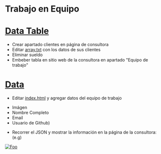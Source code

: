 # Trabajo en Equipo

# [Data Table](https://github.com/danjrosales/data/tree/master/datatable) 

* Crear apartado clientes en página de consultora
* Editar [array.txt](https://github.com/danjrosales/data/blob/master/datatable/array.txt) con los datos de sus clientes
* Eliminar sueldo
* Embeber tabla en sitio web de la consultora en apartado "Equipo de trabajo"

# [Data](https://github.com/danjrosales/data/tree/master/data)

* Editar [index.html](https://github.com/danjrosales/data/blob/master/data/index.html) y agregar datos del equipo de trabajo
 - Imágen
 - Nombre Completo
 - Email
 - Usuario de Github)
* Recorrer el JSON y mostrar la información en la página de la consultora: (e.g)

[![Foo](http://www.google.com.au/images/nav_logo7.png)](http://google.com.au/)
